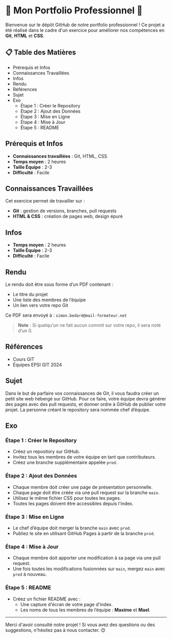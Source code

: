 # 🌟 Mon Portfolio Professionnel 🌟

Bienvenue sur le dépôt GitHub de notre portfolio professionnel ! Ce projet a été réalisé dans le cadre d'un exercice pour améliorer nos compétences en **Git**, **HTML** et **CSS**.

## 📋 Table des Matières
- Prérequis et Infos
- Connaissances Travaillées
- Infos
- Rendu
- Références
- Sujet
- Exo
  - Étape 1 : Créer le Repository
  - Étape 2 : Ajout des Données
  - Étape 3 : Mise en Ligne
  - Étape 4 : Mise à Jour
  - Étape 5 : README

## Prérequis et Infos
- **Connaissances travaillées** : Git, HTML, CSS
- **Temps moyen** : 2 heures
- **Taille Équipe** : 2-3
- **Difficulté** : Facile

## Connaissances Travaillées
Cet exercice permet de travailler sur :
- **Git** : gestion de versions, branches, pull requests
- **HTML & CSS** : création de pages web, design épuré

## Infos
- **Temps moyen** : 2 heures
- **Taille Équipe** : 2-3
- **Difficulté** : Facile

## Rendu
Le rendu doit être sous forme d’un PDF contenant :
- Le titre du projet
- Une liste des membres de l’équipe
- Un lien vers votre repo Git

Ce PDF sera envoyé à : `simon.bedard@mail-formateur.net`

> **Note** : Si quelqu’un ne fait aucun commit sur votre repo, il sera noté d’un 0.

## Références
- Cours GIT
- Équipes EPSI GIT 2024

## Sujet
Dans le but de parfaire vos connaissances de Git, il vous faudra créer un petit site web hébergé sur GitHub. Pour ce faire, votre équipe devra générer des pages avec des pull requests, et donner ordre à GitHub de publier votre projet. La personne créant le repository sera nommée chef d’équipe.

## Exo

### Étape 1 : Créer le Repository
- Créez un repository sur GitHub.
- Invitez tous les membres de votre équipe en tant que contributeurs.
- Créez une branche supplémentaire appelée `prod`.

### Étape 2 : Ajout des Données
- Chaque membre doit créer une page de présentation personnelle.
- Chaque page doit être créée via une pull request sur la branche `main`.
- Utilisez le même fichier CSS pour toutes les pages.
- Toutes les pages doivent être accessibles depuis l'index.

### Étape 3 : Mise en Ligne
- Le chef d’équipe doit merger la branche `main` avec `prod`.
- Publiez le site en utilisant GitHub Pages à partir de la branche `prod`.

### Étape 4 : Mise à Jour
- Chaque membre doit apporter une modification à sa page via une pull request.
- Une fois toutes les modifications fusionnées sur `main`, mergez `main` avec `prod` à nouveau.

### Étape 5 : README
- Créez un fichier README avec :
  - Une capture d'écran de votre page d'index.
  - Les noms de tous les membres de l’équipe : **Maxime** et **Mael**.

---

Merci d'avoir consulté notre projet ! Si vous avez des questions ou des suggestions, n'hésitez pas à nous contacter. 😊

